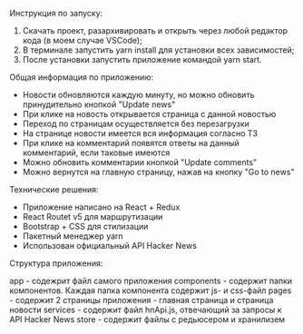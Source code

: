 Инструкция по запуску:

1) Скачать проект, разархивировать и открыть через любой редактор кода (в моем случае VSCode);
2) В терминале запустить yarn install для установки всех зависимостей;
3) После установки запустить приложение командой yarn start.


Общая информация по приложению:

- Новости обновляются каждую минуту, но можно обновить принудительно кнопкой "Update news"
- При клике на новость открывается страница с данной новостью
- Переход по страницам осуществляется без перезагрузки
- На странице новости имеется вся информация согласно ТЗ
- При клике на комментарий появятся ответы на данный комментарий, если таковые имеются
- Можно обновить комментарии кнопкой "Update comments"
- Можно вернутся на главную страницу, нажав на кнопку "Go to news"


Технические решения:

- Приложение написано на React + Redux
- React Routet v5 для маршрутизации
- Bootstrap + CSS для стилизации
- Пакетный менеджер yarn
- Использован официальный API Hacker News


Структура приложения:

app - содежрит файл самого приложения
components - содержит папки компонентов. Каждая папка компонента содержит js- и css-файл
pages - содержит 2 страницы приложения - главная страница и страница новости
services - содержит файл hnApi.js, отвечающий за запросы к API Hacker News
store - содержит файлы с редьюсером и хранилизем
